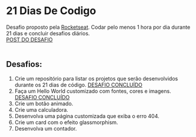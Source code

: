 # 21 Dias De Codigo
Desafio proposto pela [Rocketseat](http://rocketseat.com.br). Codar pelo menos 1 hora por dia durante 21 dias e concluir desafios diários.
<br>
[POST DO DESAFIO](https://www.instagram.com/p/ChTBg1BpLGU/)
<br>
<br>
## Desafios:
<ol>
<li>Crie um repositório para listar os projetos que serão desenvolvidos durante os 21 dias de código. <a href="https://github.com/jakeliny/21-dias-de-codigo-rocketseat">DESAFIO CONCLUÍDO</a></li>
<li> Faça um Hello World customizado com fontes, cores e imagens. <a href="">DESAFIO CONCLUÍDO</a></li>
<li>Crie um botão animado.</li>
<li>Crie uma calculadora.</li>
<li>Desenvolva uma página customizada que exiba o erro 404.</li>
<li>Crie um card com o efeito glassmorphism.</li>
<li>Desenvolva um contador.</li>
</ol>